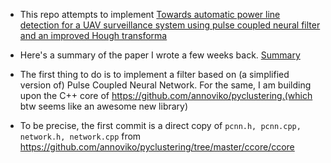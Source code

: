 - This repo attempts to implement [Towards automatic power line detection for a UAV surveillance system using pulse coupled neural filter and an improved Hough transforma](http://link.springer.com/article/10.1007%2Fs00138-009-0206-y)

- Here's a summary of the paper I wrote a few weeks back. [Summary](https://docs.google.com/document/d/17NT0FqzACVTZ6PO-D2FGP4kk5K-5-ZAiWekqSQnQ1fk/edit?usp=sharing)

- The first thing to do is to implement a filter based on (a simplified version of) Pulse Coupled Neural Network.
For the same, I am building upon the C++ core of https://github.com/annoviko/pyclustering.(which btw seems like an awesome new library)

- To be precise, the first commit is a direct copy of `pcnn.h, pcnn.cpp, network.h, network.cpp` from https://github.com/annoviko/pyclustering/tree/master/ccore/ccore 

